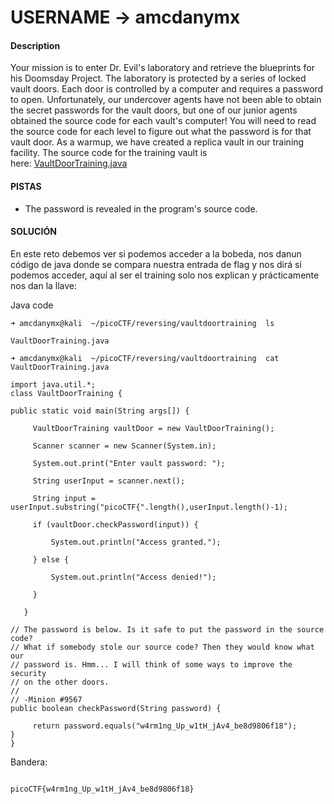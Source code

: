 # USERNAME -> amcdanymx

#### Description

Your mission is to enter Dr. Evil's laboratory and retrieve the blueprints for his Doomsday Project. The laboratory is protected by a series of locked vault doors. Each door is controlled by a computer and requires a password to open. Unfortunately, our undercover agents have not been able to obtain the secret passwords for the vault doors, but one of our junior agents obtained the source code for each vault's computer! You will need to read the source code for each level to figure out what the password is for that vault door. As a warmup, we have created a replica vault in our training facility. The source code for the training vault is here: [VaultDoorTraining.java](https://jupiter.challenges.picoctf.org/static/a4a1ca9c54d8fac9404f9cbc50d9751a/VaultDoorTraining.java)


#### PISTAS 
- The password is revealed in the program's source code.

#### SOLUCIÓN

En este reto debemos ver si podemos acceder a la bobeda, nos danun código de java donde se compara nuestra entrada de flag y nos dirá si podemos acceder, aquí al ser el training solo nos explican y prácticamente nos dan la llave:

Java code

```
➜ amcdanymx@kali  ~/picoCTF/reversing/vaultdoortraining  ls

VaultDoorTraining.java

➜ amcdanymx@kali  ~/picoCTF/reversing/vaultdoortraining  cat VaultDoorTraining.java

import java.util.*;
class VaultDoorTraining {

public static void main(String args[]) {

     VaultDoorTraining vaultDoor = new VaultDoorTraining();

     Scanner scanner = new Scanner(System.in);

     System.out.print("Enter vault password: ");

     String userInput = scanner.next();

     String input = userInput.substring("picoCTF{".length(),userInput.length()-1);

     if (vaultDoor.checkPassword(input)) {

         System.out.println("Access granted.");

     } else {

         System.out.println("Access denied!");

     }

   }

// The password is below. Is it safe to put the password in the source code?
// What if somebody stole our source code? Then they would know what our
// password is. Hmm... I will think of some ways to improve the security
// on the other doors.
//
// -Minion #9567
public boolean checkPassword(String password) {

     return password.equals("w4rm1ng_Up_w1tH_jAv4_be8d9806f18");
}
}
```

Bandera:

```

picoCTF{w4rm1ng_Up_w1tH_jAv4_be8d9806f18}
```